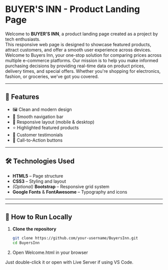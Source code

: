 # BUYER'S INN - Product Landing Page

Welcome to **BUYER'S INN**, a product landing page created as a project by tech enthusiasts.  
This responsive web page is designed to showcase featured products, attract customers, and offer a smooth user experience across devices.
Welcome to Buyers Inn, your one-stop solution for comparing prices across multiple e-commerce platforms. Our mission is to help you make informed purchasing decisions by providing real-time data on product prices, delivery times, and special offers. Whether you're shopping for electronics, fashion, or groceries, we've got you covered.

---

## 🚀 Features

- 🖼️ Clean and modern design
- 🧭 Smooth navigation bar
- 📱 Responsive layout (mobile & desktop)
- ⭐ Highlighted featured products
- 👤 Customer testimonials
- 📣 Call-to-Action buttons

---

## 🛠️ Technologies Used

- **HTML5** – Page structure  
- **CSS3** – Styling and layout  
- *(Optional)* **Bootstrap** – Responsive grid system  
- **Google Fonts** & **FontAwesome** – Typography and icons  

---

---

## 🚀 How to Run Locally

1. **Clone the repository**
   ```bash
   git clone https://github.com/your-username/BuyersInn.git
   cd BuyersInn
2. Open Welcome.html in your browser

Just double-click it or open with Live Server if using VS Code.

